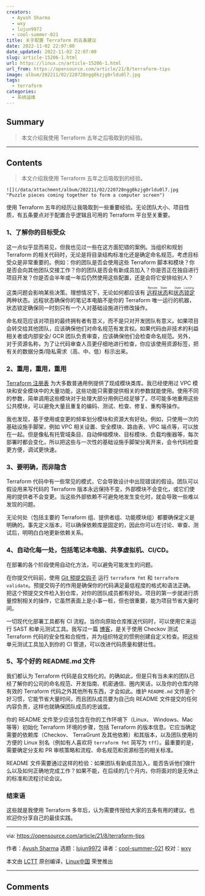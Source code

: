 ```yaml
---
creators:
  - Ayush Sharma
  - wxy
  - lujun9972
  - cool-summer-021
title: 关于配置 Terraform 的五条建议
date: 2022-11-02 22:07:00
date_updated: 2022-11-02 22:07:00
slug: article-15206-1.html
url: https://linux.cn/article-15206-1.html
url_from: https://opensource.com/article/21/8/terraform-tips
image: album/202211/02/220728ngg0kzjg0rldu0l7.jpg
tags:
  - terraform
categories:
  - 系统运维
---
```


## Summary

> 本文介绍我使用 Terraform 五年之后吸取到的经验。

***

<!-- more -->

## Contents

> 
> 本文介绍我使用 Terraform 五年之后吸取到的经验。
> 
> 
> 

`![](/data/attachment/album/202211/02/220728ngg0kzjg0rldu0l7.jpg "Puzzle pieces coming together to form a computer screen")`

使用 Terraform 五年的经历让我吸取到一些重要经验。无论团队大小、项目性质，有五条要点对于配置合乎逻辑且可用的 Terraform 平台至关重要。

### 1、了解你的目标受众

这一点似乎显而易见，但我也见过一些在这方面犯错的案例。当组织和规划 Terraform 的相关代码时，无论是将目录结构标准化还是确定命名规范，考虑目标受众是非常重要的。例如：你的团队是否会使用这些 Terraform 脚本和模块？你是否会向其他团队交接工作？你的团队是否会有新成员加入？你是否正在独自进行项目开发？你是否会半年或一年后仍然使用这些配置，还是会将它安排给别人？

这类问题会影响某些决策。理想情况下，无论如何都应该有 <ruby> <a href="https://www.terraform.io/docs/language/state/index.html">  远程状态 </a> <rt>  Remote State </rt></ruby> 和 <ruby> <a href="https://www.terraform.io/docs/language/state/locking.html">  状态锁定 </a> <rt>  State Locking </rt></ruby> 两种状态。远程状态确保你的笔记本电脑不是你的 Terraform 唯一运行的机器，状态锁定确保同一时刻只有一个人对基础设施进行修改操作。

命名规范应该对项目的最终拥有者有意义，而不是只对开发团队有意义。如果项目会转交给其他团队，应该确保他们对命名规范有发言权。如果代码由非技术的利益相关者或内部安全/ GCR 团队负责审查，应该确保他们会检查命名规范。另外，对于资源名称，为了让代码审查人员更仔细地进行检查，你应该使用资源标签，把有关的数据分类/隐私需求（高、中、低）标示出来。

### 2、重用，重用，重用

[Terraform 注册表](https://registry.terraform.io/) 为大多数普通用例提供了现成模块类库。我已经使用过 VPC 模块和安全模块中的大量功能，这些功能只需要提供相关的参数就能使用。使用不同的参数，简单调用这些模块对于处理大部分用例已经足够了。尽可能多地重用这些公共模块，可以避免大量且重复的编码、测试、检查、修复、重构等操作。

我也发现，基于使用或变更的频率划分模块和资源大有好处。例如，只使用一次的基础设施手脚架，例如 VPC 相关设置、安全模块、路由表、VPC 端点等，可以放在一起。但是像私有托管域条目、自动伸缩模块、目标模块、负载均衡器等，每次部署时都会变化，所以把这些与一次性的基础设施手脚架分离开来，会令代码检查更方便，调试更快速。

### 3、要明确，而非隐含

Terraform 代码中有一些常见的模式，它会导致设计中出现错误的假设。团队可以假设用来写代码的 Terraform 版本永远保持不变，外部模块不会变化，或它们使用的提供者不会变更。当这些外部依赖不可避免地发生变化时，就会导致一些难以发现的问题。

无论何处（包括主要的 Terraform 组、提供者组、功能模块组）都要确保定义是明确的。事先定义版本，可以确保依赖库是固定的，因此你可以在讨论、审查、测试后，明明白白地更新依赖关系。

### 4、自动化每一处，包括笔记本电脑、共享虚拟机、CI/CD。

在部署的各个阶段使用自动化方法，可以避免可能发生的问题。

在你提交代码前，使用 [Git 预提交钩子](https://opensource.com/life/16/8/how-construct-your-own-git-server-part-6) 运行 `terraform fmt` 和 `terraform validate`。预提交钩子的作用是确保你的代码满足最低程度的格式和语法正确。把这个预提交文件检入到仓库，对你的团队成员都有好处。项目的第一步就进行质量控制相关的操作，它虽然表面上是小事一桩，但也很重要，能为项目节省大量时间。

一切现代化部署工具都有 CI 流程。当你向原始仓库推送代码时，可以使用它来运行 SAST 和单元测试工具。我写过一篇 [博客](https://notes.ayushsharma.in/2021/07/cloud-infrastructure-sast-terraform-checkov)，是关于使用 Checkov 测试 Terraform 代码的安全性和合规性，并为组织特定的惯例创建自定义检查。把这些单元测试工具加入到你的 CI 管道，可以改进代码质量和健壮性。

### 5、写个好的 README.md 文件

我们都认为 Terraform 代码是自文档化的。的确如此，但是只有当未来的团队已经了解你的公司的命名规范、开发指南、机密通信、圈内笑话，以及你的仓库内除有效的 Terraform 代码之外其他所有东西，才会如此。维护 `README.md` 文件是个好习惯，它能节省大量时间，而且团队成员要为自己向 README 文件提交的任何内容负责，这样也就确保团队成员的忠诚度。

你的 README 文件至少应该包含在你的工作环境下（Linux、 Windows、Mac 等等）初始化 Terraform 环境的步骤，包括 Terraform 的版本信息。它应当确定需要的依赖库（Checkov、 TerraGrunt 及其他依赖）和其版本，以及团队使用的方便的 Linux 别名（例如有人喜欢将 `terraform fmt` 简写为 `tff`）。最重要的是，需要确定分支和 PR 审核策略和流程、命名规范和资源标签的相关标准。

README 文件需要通过这样的检验：如果团队有新成员加入，能否告诉他们做什么以及如何正确地完成工作？如果不能，在后续的几个月内，你将面对的是无休止的标准和流程讨论会议。

### 结束语

这些就是我使用 Terraform 多年后，认为需要传授给大家的五条有用的建议。也欢迎你分享自己的最佳实践。

---

via: <https://opensource.com/article/21/8/terraform-tips>

作者：[Ayush Sharma](https://opensource.com/users/ayushsharma) 选题：[lujun9972](https://github.com/lujun9972) 译者：[cool-summer-021](https://github.com/cool-summer-021) 校对：[wxy](https://github.com/wxy)

本文由 [LCTT](https://github.com/LCTT/TranslateProject) 原创编译，[Linux中国](https://linux.cn/) 荣誉推出

***

## Comments
